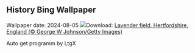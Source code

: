 ## History Bing Wallpaper
Wallpaper date: 2024-08-05
![](https://www.bing.com/th?id=OHR.HertfordshireLavender_EN-IN4194143744_UHD.jpg&w=1000)Download: [Lavender field, Hertfordshire, England (© George W Johnson/Getty Images)](https://www.bing.com/th?id=OHR.HertfordshireLavender_EN-IN4194143744_UHD.jpg)

Auto get programm by LtgX
